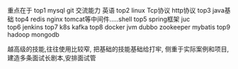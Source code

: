 重点在于
top1 mysql git 交流能力 英语 
top2 linux Tcp协议 http协议
top3 java基础
top4 redis nginx tomcat等中间件.....shell
top5 spring框架  juc  
top6  jenkins 
top7 k8s  kafka 
top8 docker  jvm  dubbo  zookeeper mybatis
top9 hadoop  mongodb 

越高级的技能,往往使用比较窄,
把基础的技能基础给打牢,
侧重于实际案例和项目,
建造多条面试长剧本,安排面试管




